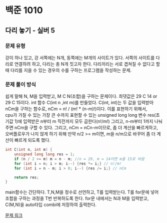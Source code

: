# 백준 1010
## 다리 놓기 - 실버 5
### 문제 유형

강이 하나 있고, 강 서쪽에는 N개, 동쪽에는 M개의 사이트가 있다. 서쪽의 사이트를 다리로 연결하려 하고,
다리는 총 N개 짓고자 한다. 다리끼리는 서로 겹쳐질 수 없다고 할 때 다리를 지을 수 있는 경우의 수를 구하는
프로그램을 작성하는 문제.

### 문제 풀이 방식

쉽게 말해 N, M을 입력받고, M C N(조합)을 구하는 문제이다. 최댓값은 29 C 14 or 29 C 15이다.
int 함수 C(int n ,int m)를 만들었다. C(int, int)는 두 값을 입력받아 nCm을 구하는 함수로,
nCm = n! / (m! * (n-m)!)이다. 이를 표현하기 위해서,   
cpu가 가질 수 있는 가장 큰 수까지 표현할 수 있는 unsigned long long 변수 res(초기값 1)에 입력받은 
n부터 m 직전까지 모두 곱한다(n!/m!) 그리고,  n-m부터 1까지 나눠주면 nCm을 구할 수 있다.
그리고, nCm = nCn-m이므로, 좀 더 계산을 빠르게하고, 오버플로우가 나지 않게 하기 위해 만약 n/2 >= m이면,
m을 n/m으로 바꾸어 좀 더 계산이 빠르게 되도록 했다.
~~~cpp
int C(int n, int m) {
    unsigned long long res = 1;
    if (n / 2 >= m) m = n - m; //n = 29, m = 14이면 m을 15로 바꿈
    for (int i = n; i > m; i--) {res *= i;} // n!/m!
    for (int i = n - m; i > 0; i--) {res /= i;} // nCm

    return res;
}
~~~

main함수는 간단하다. T,N,M을 정수로 선언하고, T를 입력받는다. T를 for문에 넣어 조합을 구하는 과정을 T번
반복하도록 한다. for문 내에서는 N과 M을 입력받고, C(M,N)을 auto타입 combi에 저장하여 출력한다.


[문제 링크](https://github.com/tyshim0118/BJ-Codes/blob/main/BJ1010.cpp)
